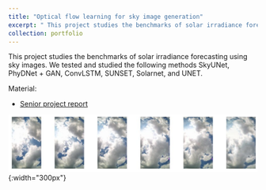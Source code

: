 ```yaml
---
title: "Optical flow learning for sky image generation"
excerpt: " This project studies the benchmarks of solar irradiance forecasting using sky images. <br/><img src='./images/portfolio2023saranphat.png' alt='y2023saranphat'>"
collection: portfolio
---
```


This project studies the benchmarks of solar irradiance forecasting using sky images. We tested and studied the following methods SkyUNet, PhyDNet + GAN, ConvLSTM, SUNSET, Solarnet, and UNET. 

Material:
- [Senior project report](https://drive.google.com/file/d/1YKwW2zGm9B2dzAExcgS9pBiPaEbp71o7/view?usp=sharing) 

![Y2023-Saranphat](./images/portfolio2023saranphat.png){:width="300px"} 